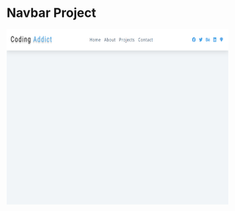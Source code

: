 # Navbar Project
<img src="./images/navbar_screenshot.png" height=400px; width=700px; align-items=center; alt="">
